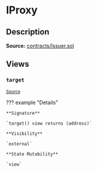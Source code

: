 # IProxy

## Description

**Source:** [contracts/Issuer.sol](https://github.com/Synthetixio/synthetix/tree/v2.84.2-alpha/contracts/Issuer.sol)

## Views

### `target`

<sub>[Source](https://github.com/Synthetixio/synthetix/tree/v2.84.2-alpha/contracts/Issuer.sol#L31)</sub>

??? example "Details"

    **Signature**

    `target() view returns (address)`

    **Visibility**

    `external`

    **State Mutability**

    `view`
